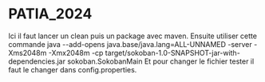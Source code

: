 # PATIA_2024

Ici il faut lancer un clean puis un package avec maven.
Ensuite utiliser cette commande java --add-opens java.base/java.lang=ALL-UNNAMED  -server -Xms2048m -Xmx2048m  -cp target/sokoban-1.0-SNAPSHOT-jar-with-dependencies.jar sokoban.SokobanMain
Et pour changer le fichier tester il faut le changer dans config.properties.
